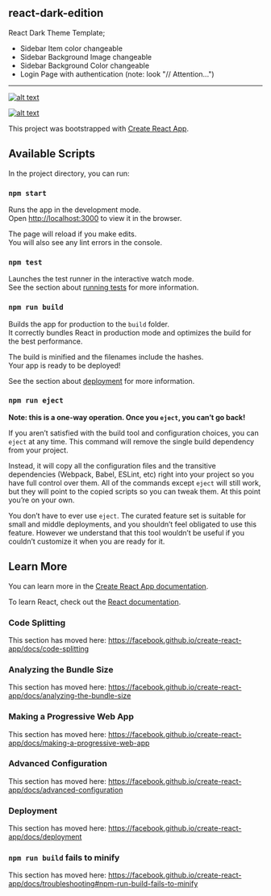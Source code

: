 ## react-dark-edition
React Dark Theme Template;
 * Sidebar Item color changeable
 * Sidebar Background Image changeable
 * Sidebar Background Color changeable
 * Login Page with authentication (note: look "// Attention...")


<hr />

<p>
	<a target="_blank" rel="noopener noreferrer" href="https://repository-images.githubusercontent.com/188742209/e0972380-83ed-11e9-9187-7e1d2922ef87"><img src="https://repository-images.githubusercontent.com/188742209/e0972380-83ed-11e9-9187-7e1d2922ef87" alt="alt text" title="React Dark Edition - Login" style="max-width:100%;"></a>
</p>

<p>
	<a target="_blank" rel="noopener noreferrer" href="https://repository-images.githubusercontent.com/188742209/083abb80-83ef-11e9-806a-6176ab9ea4a4"><img src="https://repository-images.githubusercontent.com/188742209/083abb80-83ef-11e9-806a-6176ab9ea4a4" alt="alt text" title="React Dark Edition" style="max-width:100%;"></a>
</p>



This project was bootstrapped with [Create React App](https://github.com/facebook/create-react-app).

## Available Scripts

In the project directory, you can run:

### `npm start`

Runs the app in the development mode.<br>
Open [http://localhost:3000](http://localhost:3000) to view it in the browser.

The page will reload if you make edits.<br>
You will also see any lint errors in the console.

### `npm test`

Launches the test runner in the interactive watch mode.<br>
See the section about [running tests](https://facebook.github.io/create-react-app/docs/running-tests) for more information.

### `npm run build`

Builds the app for production to the `build` folder.<br>
It correctly bundles React in production mode and optimizes the build for the best performance.

The build is minified and the filenames include the hashes.<br>
Your app is ready to be deployed!

See the section about [deployment](https://facebook.github.io/create-react-app/docs/deployment) for more information.

### `npm run eject`

**Note: this is a one-way operation. Once you `eject`, you can’t go back!**

If you aren’t satisfied with the build tool and configuration choices, you can `eject` at any time. This command will remove the single build dependency from your project.

Instead, it will copy all the configuration files and the transitive dependencies (Webpack, Babel, ESLint, etc) right into your project so you have full control over them. All of the commands except `eject` will still work, but they will point to the copied scripts so you can tweak them. At this point you’re on your own.

You don’t have to ever use `eject`. The curated feature set is suitable for small and middle deployments, and you shouldn’t feel obligated to use this feature. However we understand that this tool wouldn’t be useful if you couldn’t customize it when you are ready for it.

## Learn More

You can learn more in the [Create React App documentation](https://facebook.github.io/create-react-app/docs/getting-started).

To learn React, check out the [React documentation](https://reactjs.org/).

### Code Splitting

This section has moved here: https://facebook.github.io/create-react-app/docs/code-splitting

### Analyzing the Bundle Size

This section has moved here: https://facebook.github.io/create-react-app/docs/analyzing-the-bundle-size

### Making a Progressive Web App

This section has moved here: https://facebook.github.io/create-react-app/docs/making-a-progressive-web-app

### Advanced Configuration

This section has moved here: https://facebook.github.io/create-react-app/docs/advanced-configuration

### Deployment

This section has moved here: https://facebook.github.io/create-react-app/docs/deployment

### `npm run build` fails to minify

This section has moved here: https://facebook.github.io/create-react-app/docs/troubleshooting#npm-run-build-fails-to-minify
